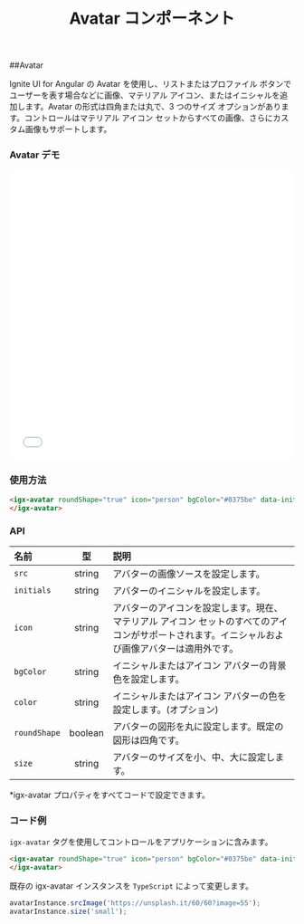 ﻿---
title: Avatar コンポーネント
_description: Ignite UI for Angular の Avatar コントロールは、プロファイル ボタンなどのアプリケーションのインスタンスに画像、マテリアル アイコン、またはイニシャルを追加できます。
_keywords: Ignite UI for Angular, UI コントロール, Angular ウィジェット, web ウィジェット, UI ウィジェット, Angular, ネイティブ Angular コンポーネント スィート, ネイティブ Angular コントロール, ネイティブ Angular コンポーネント ライブラリ, Angular Avatar コンポーネント, Angular Avatar コントロール
_language: ja
---

##Avatar

<p class="highlight">Ignite UI for Angular の Avatar を使用し、リストまたはプロファイル ボタンでユーザーを表す場合などに画像、マテリアル アイコン、またはイニシャルを追加します。Avatar の形式は四角または丸で、3 つのサイズ オプションがあります。コントロールはマテリアル アイコン セットからすべての画像、さらにカスタム画像もサポートします。</p>
<div class="divider"></div>

### Avatar デモ

<div class="sample-container" style="height:512px">
    <iframe src='{environment:demosBaseUrl}/avatar' width="100%" height="100%" seamless frameBorder="0"></iframe>
</div>
<div class="divider--half"></div>

### 使用方法

```html
<igx-avatar roundShape="true" icon="person" bgColor="#0375be" data-init="SS">
</igx-avatar>
```

<div class="divider--half"></div>

### API

| 名前         |   型    | 説明                                                                                                                                             |
| :----------- | :-----: | :----------------------------------------------------------------------------------------------------------------------------------------------- |
| `src`        | string  | アバターの画像ソースを設定します。                                                                                                               |
| `initials`   | string  | アバターのイニシャルを設定します。                                                                                                               |
| `icon`       | string  | アバターのアイコンを設定します。現在、マテリアル アイコン セットのすべてのアイコンがサポートされます。イニシャルおよび画像アバターは適用外です。 |
| `bgColor`    | string  | イニシャルまたはアイコン アバターの背景色を設定します。                                                                                          |
| `color`      | string  | イニシャルまたはアイコン アバターの色を設定します。(オプション)                                                                                  |
| `roundShape` | boolean | アバターの図形を丸に設定します。既定の図形は四角です。                                                                                           |
| `size`       | string  | アバターのサイズを小、中、大に設定します。                                                                                                       |

<div class="divider--half"></div>
*igx-avatar プロパティをすべてコードで設定できます。
<div class="divider--half"></div>

### コード例

`igx-avatar` タグを使用してコントロールをアプリケーションに含みます。

```html
<igx-avatar roundShape="true" icon="person" bgColor="#0375be" data-init="SS">
</igx-avatar>
```

既存の igx-avatar インスタンスを `TypeScript` によって変更します。

```typescript
avatarInstance.srcImage('https://unsplash.it/60/60?image=55');
avatarInstance.size('small');
```

<div class="divider--half"></div>
